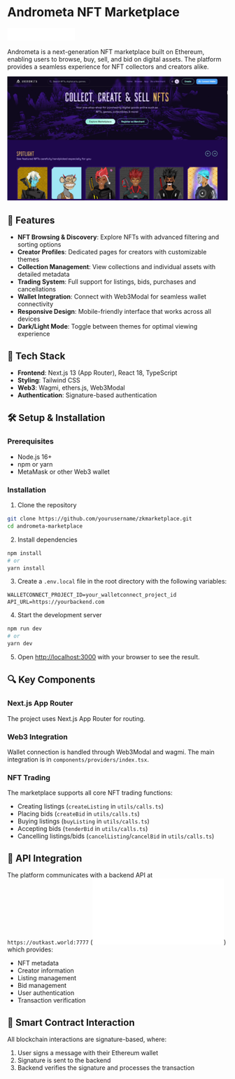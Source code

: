 # Andrometa NFT Marketplace

![Andrometa Logo](/assets/images/logo.png)

Andrometa is a next-generation NFT marketplace built on Ethereum, enabling users to browse, buy, sell, and bid on digital assets. The platform provides a seamless experience for NFT collectors and creators alike.

![Andrometa Marketplace](/assets/images/preview.png)

## 🚀 Features

-   **NFT Browsing & Discovery**: Explore NFTs with advanced filtering and sorting options
-   **Creator Profiles**: Dedicated pages for creators with customizable themes
-   **Collection Management**: View collections and individual assets with detailed metadata
-   **Trading System**: Full support for listings, bids, purchases and cancellations
-   **Wallet Integration**: Connect with Web3Modal for seamless wallet connectivity
-   **Responsive Design**: Mobile-friendly interface that works across all devices
-   **Dark/Light Mode**: Toggle between themes for optimal viewing experience

## 🔧 Tech Stack

-   **Frontend**: Next.js 13 (App Router), React 18, TypeScript
-   **Styling**: Tailwind CSS
-   **Web3**: Wagmi, ethers.js, Web3Modal
-   **Authentication**: Signature-based authentication

## 🛠️ Setup & Installation

### Prerequisites

-   Node.js 16+
-   npm or yarn
-   MetaMask or other Web3 wallet

### Installation

1. Clone the repository

```bash
git clone https://github.com/yourusername/zkmarketplace.git
cd andrometa-marketplace
```

2. Install dependencies

```bash
npm install
# or
yarn install
```

3. Create a `.env.local` file in the root directory with the following variables:

```
WALLETCONNECT_PROJECT_ID=your_walletconnect_project_id
API_URL=https://yourbackend.com
```

4. Start the development server

```bash
npm run dev
# or
yarn dev
```

5. Open [http://localhost:3000](http://localhost:3000) with your browser to see the result.

## 🔍 Key Components

### Next.js App Router

The project uses Next.js App Router for routing.

### Web3 Integration

Wallet connection is handled through Web3Modal and wagmi. The main integration is in `components/providers/index.tsx`.

### NFT Trading

The marketplace supports all core NFT trading functions:

-   Creating listings (`createListing` in `utils/calls.ts`)
-   Placing bids (`createBid` in `utils/calls.ts`)
-   Buying listings (`buyListing` in `utils/calls.ts`)
-   Accepting bids (`tenderBid` in `utils/calls.ts`)
-   Cancelling listings/bids (`cancelListing`/`cancelBid` in `utils/calls.ts`)

## 📝 API Integration

The platform communicates with a backend API at `https://outkast.world:7777` (![Documentation](/API-Docs.md)) which provides:

-   NFT metadata
-   Creator information
-   Listing management
-   Bid management
-   User authentication
-   Transaction verification

## 🧩 Smart Contract Interaction

All blockchain interactions are signature-based, where:

1. User signs a message with their Ethereum wallet
2. Signature is sent to the backend
3. Backend verifies the signature and processes the transaction
